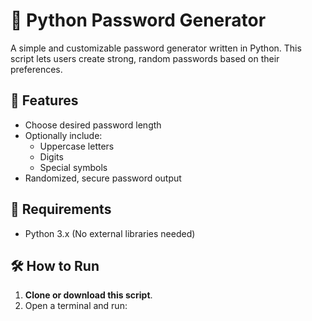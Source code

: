 # 🔐 Python Password Generator

A simple and customizable password generator written in Python. This script lets users create strong, random passwords based on their preferences.

## 🚀 Features

- Choose desired password length
- Optionally include:
  - Uppercase letters
  - Digits
  - Special symbols
- Randomized, secure password output

## 🧰 Requirements

- Python 3.x (No external libraries needed)

## 🛠️ How to Run

1. **Clone or download this script**.
2. Open a terminal and run:
